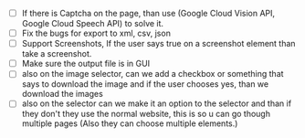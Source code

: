 - [ ] If there is Captcha on the page, than use (Google Cloud Vision API, Google Cloud Speech API) to solve it.
- [ ] Fix the bugs for export to xml, csv, json
- [ ] Support Screenshots, If the user says true on a screenshot element than take a screenshot.
- [ ] Make sure the output file is in GUI
- [ ] also on the image selector, can we add a checkbox or something that says to download the image and if the user chooses yes, than we download the images
- [ ] also on the selector can we make it an option to the selector and than if they don't they use the normal website, this is so u can go though multiple pages (Also they can choose multiple elements.)
